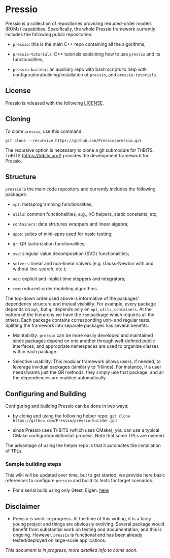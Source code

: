 
# Pressio

Pressio is a collection of repositories providing reduced-order models (ROMs) capabilties.
Specifically, the whole Pressio framework currently includes the following *public* repositories: 

* `pressio`: this is the main C++ repo containing all the algorithms;

* `pressio-tutorials`: C++ tutorials explaining how to use `pressio` and its functionalities; 

* `pressio-builder`: an auxiliary repo with bash scripts to help with configuration/building/installation of `pressio`, and `pressio-tutorials`.


## License
Pressio is released with the following [LICENSE](./LICENSE).

## Cloning
To clone `pressio`, use this command:
```
git clone --recursive https://github.com/Pressio/pressio.git
```
The recursive option is necessary to clone a git submodule for TriBITS.
TriBITS (https://tribits.org/) provides the development framework for Pressio.

## Structure 

`pressio` is the main code repository and currently includes the following packages: 

* `mpl`: metaprogramming functionalities;

* `utils`: common functionalities, e.g., I/O helpers, static constants, etc;

* `containers`: data strutures wrappers and linear algebra;

* `apps`: suites of mini-apps used for basic testing;

* `qr`: QR factorization functionalities;

* `svd`: singular value decomposition (SVD) functionalities;

* `solvers`: linear and non-linear solvers (e.g. Gauss-Newton with and without line-search, etc.);

* `ode`: explicit and implict time steppers and integrators;

* `rom`: reduced-order modeling algorithms.

The top-down order used above is informative of the packages' dependency structure and mutual visibility. For example, every package depends on `mpl`,
but `qr` depends only on `mpl`, `utils`, `containers`. At the bottom of the hierarchy we have the `rom` package which requires all the others.
Each package contains corresponding unit- and regular tests. Splitting the framework into separate packages has several benefits.
* Maintability: `pressio` can be more easily developed and maintained since packages depend on one another through well-defined public interfaces, and appropriate namespaces are used to organize classes within each package.

* Selective usability: This modular framework allows users, if needed, to leverage invidual packages (similarly to Trilinos). For instance, if a user needs/wants just the QR methods, they simply use that package, and all the dependencies are enabled automatically.



## Configuring and Building
Configuring and building Pressio can be done in two ways: 

* by clonig and using the following helper repo: `git clone https://github.com/Pressio/pressio-builder.git`

* since Pressio uses TriBITS (which uses CMake), you can use a typical CMake configure/build/install process. Note that some TPLs are needed. 

The advantage of using the helper repo is that it automates the installation of TPLs. 

### Sample building steps

This wiki will be updated over time, but to get started, we provide here basic references 
to configure `pressio` and build its tests for target scenarios. 

* For a serial build using only Gtest, Eigen: [here](./wiki/serial_build.md)



## Disclaimer

* Pressio is work-in-progress. At the time of this writing, it is a fairly young project and things are obviously evolving. Several package would benefit from substantial work on testing and documentation, and this is ongoing. However, `pressio` is functional and has been already tested/deployed on large-scale applications.

*This document is in progress, more detailed info to come soon.*







